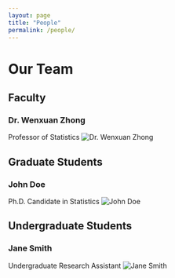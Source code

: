 ```yaml
---
layout: page
title: "People"
permalink: /people/
---
```


# Our Team

## Faculty

### Dr. Wenxuan Zhong
Professor of Statistics
![Dr. Wenxuan Zhong](/assets/images/Wenxuan_Zhong.jpeg)

## Graduate Students

### John Doe
Ph.D. Candidate in Statistics
![John Doe](/assets/images/john_doe.jpg)

## Undergraduate Students

### Jane Smith
Undergraduate Research Assistant
![Jane Smith](/assets/images/jane_smith.jpg)

